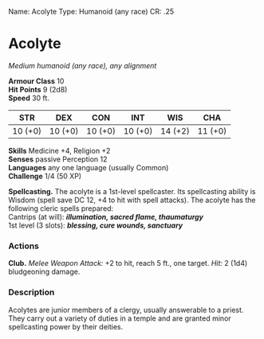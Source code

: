 Name: Acolyte
Type: Humanoid (any race)
CR: .25

# Acolyte 
_Medium humanoid (any race), any alignment_

**Armour Class** 10    
**Hit Points** 9 (2d8)    
**Speed** 30 ft. 

| STR     | DEX     | CON     | INT     | WIS     | CHA     |
|---------|---------|---------|---------|---------|---------|
| 10 (+0) | 10 (+0) | 10 (+0) | 10 (+0) | 14 (+2) | 11 (+0) |   

**Skills** Medicine +4, Religion +2    
**Senses** passive Perception 12    
**Languages** any one language (usually Common)    
**Challenge** 1/4 (50 XP) 

**Spellcasting.** The acolyte is a 1st-level spellcaster. Its spellcasting ability is Wisdom (spell save DC 12, +4 to hit with spell attacks). The acolyte has the following cleric spells prepared:    
Cantrips (at will): **_illumination, sacred flame, thaumaturgy_**    
1st level (3 slots): **_blessing, cure wounds, sanctuary_** 

### Actions 
**Club.** _Melee Weapon Attack:_ +2 to hit, reach 5 ft., one target. _Hit:_ 2 (1d4) bludgeoning damage. 

### Description
Acolytes are junior members of a clergy, usually answerable to a priest. They carry out a variety of duties in a temple and are granted minor spellcasting power by their deities.